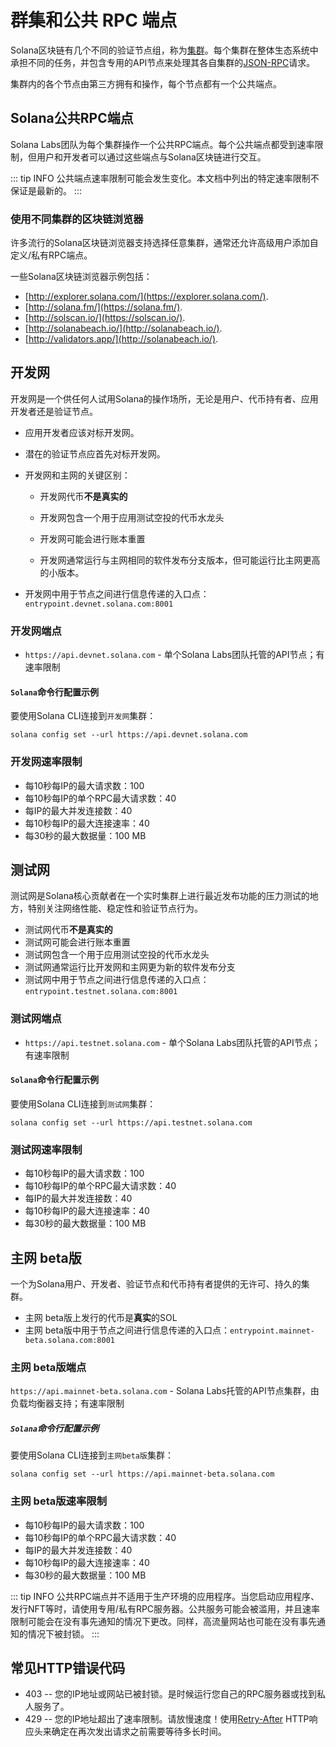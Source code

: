 # 群集和公共 RPC 端点

Solana区块链有几个不同的验证节点组，称为[集群](https://solana.com/zh/docs/core/clusters)。每个集群在整体生态系统中承担不同的任务，并包含专用的API节点来处理其各自集群的[JSON-RPC](https://solana.com/zh/docs/rpc)请求。

集群内的各个节点由第三方拥有和操作，每个节点都有一个公共端点。

## Solana公共RPC端点

Solana Labs团队为每个集群操作一个公共RPC端点。每个公共端点都受到速率限制，但用户和开发者可以通过这些端点与Solana区块链进行交互。

::: tip INFO
公共端点速率限制可能会发生变化。本文档中列出的特定速率限制不保证是最新的。
:::

### 使用不同集群的区块链浏览器

许多流行的Solana区块链浏览器支持选择任意集群，通常还允许高级用户添加自定义/私有RPC端点。

一些Solana区块链浏览器示例包括：

- [http://explorer.solana.com/](https://explorer.solana.com/).
- [http://solana.fm/](https://solana.fm/).
- [http://solscan.io/](https://solscan.io/).
- [http://solanabeach.io/](http://solanabeach.io/).
- [http://validators.app/](http://solanabeach.io/).

## 开发网

开发网是一个供任何人试用Solana的操作场所，无论是用户、代币持有者、应用开发者还是验证节点。

- 应用开发者应该对标开发网。
- 潜在的验证节点应首先对标开发网。

- 开发网和主网的关键区别：

  - 开发网代币**不是真实的**

  - 开发网包含一个用于应用测试空投的代币水龙头

  - 开发网可能会进行账本重置

  - 开发网通常运行与主网相同的软件发布分支版本，但可能运行比主网更高的小版本。

- 开发网中用于节点之间进行信息传递的入口点：`entrypoint.devnet.solana.com:8001`

### 开发网端点

- `https://api.devnet.solana.com` - 单个Solana Labs团队托管的API节点；有速率限制

#### `Solana`命令行配置示例

要使用Solana CLI连接到`开发网`集群：

```shell
solana config set --url https://api.devnet.solana.com
```

### 开发网速率限制

- 每10秒每IP的最大请求数：100
- 每10秒每IP的单个RPC最大请求数：40
- 每IP的最大并发连接数：40
- 每10秒每IP的最大连接速率：40
- 每30秒的最大数据量：100 MB

## 测试网

测试网是Solana核心贡献者在一个实时集群上进行最近发布功能的压力测试的地方，特别关注网络性能、稳定性和验证节点行为。

- 测试网代币**不是真实的**
- 测试网可能会进行账本重置
- 测试网包含一个用于应用测试空投的代币水龙头
- 测试网通常运行比开发网和主网更为新的软件发布分支
- 测试网中用于节点之间进行信息传递的入口点：`entrypoint.testnet.solana.com:8001`

### 测试网端点

- `https://api.testnet.solana.com` - 单个Solana Labs团队托管的API节点；有速率限制

#### `Solana`命令行配置示例
要使用Solana CLI连接到`测试网`集群：

```shell
solana config set --url https://api.testnet.solana.com
```

### 测试网速率限制

- 每10秒每IP的最大请求数：100
- 每10秒每IP的单个RPC最大请求数：40
- 每IP的最大并发连接数：40
- 每10秒每IP的最大连接速率：40
- 每30秒的最大数据量：100 MB

## 主网 beta版

一个为Solana用户、开发者、验证节点和代币持有者提供的无许可、持久的集群。
- 主网 beta版上发行的代币是**真实**的SOL
- 主网 beta版中用于节点之间进行信息传递的入口点：`entrypoint.mainnet-beta.solana.com:8001`

### 主网 beta版端点
`https://api.mainnet-beta.solana.com` - Solana Labs托管的API节点集群，由负载均衡器支持；有速率限制

##### `Solana`命令行配置示例
要使用Solana CLI连接到`主网beta版`集群：

```shell
solana config set --url https://api.mainnet-beta.solana.com
```

### 主网 beta版速率限制

- 每10秒每IP的最大请求数：100
- 每10秒每IP的单个RPC最大请求数：40
- 每IP的最大并发连接数：40
- 每10秒每IP的最大连接速率：40
- 每30秒的最大数据量：100 MB

::: tip INFO
公共RPC端点并不适用于生产环境的应用程序。当您启动应用程序、发行NFT等时，请使用专用/私有RPC服务器。公共服务可能会被滥用，并且速率限制可能会在没有事先通知的情况下更改。同样，高流量网站也可能在没有事先通知的情况下被封锁。
:::

## 常见HTTP错误代码

- 403 -- 您的IP地址或网站已被封锁。是时候运行您自己的RPC服务器或找到私人服务了。
- 429 -- 您的IP地址超出了速率限制。请放慢速度！使用[Retry-After](https://developer.mozilla.org/en-US/docs/Web/HTTP/Headers/Retry-After) HTTP响应头来确定在再次发出请求之前需要等待多长时间。
